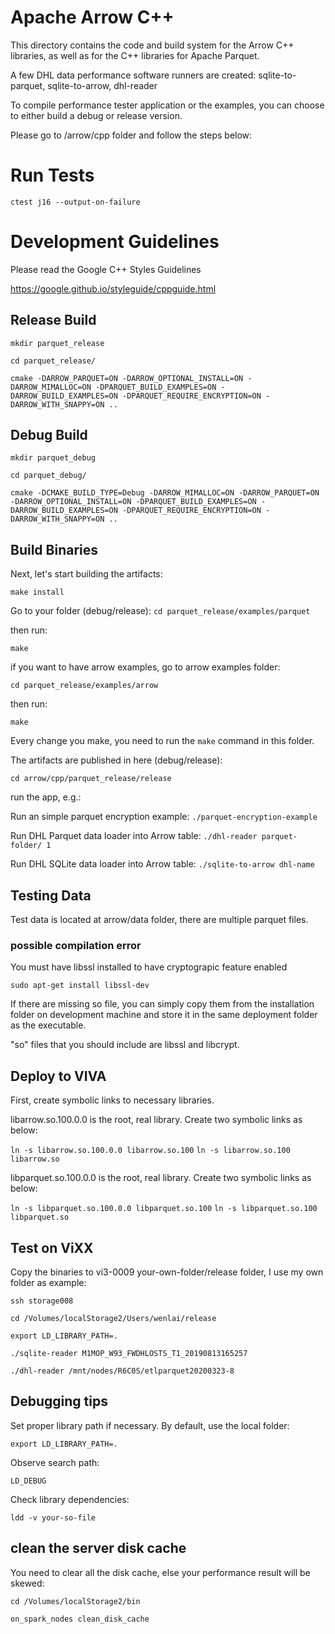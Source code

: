 <!---
  Licensed to the Apache Software Foundation (ASF) under one
  or more contributor license agreements.  See the NOTICE file
  distributed with this work for additional information
  regarding copyright ownership.  The ASF licenses this file
  to you under the Apache License, Version 2.0 (the
  "License"); you may not use this file except in compliance
  with the License.  You may obtain a copy of the License at

    http://www.apache.org/licenses/LICENSE-2.0

  Unless required by applicable law or agreed to in writing,
  software distributed under the License is distributed on an
  "AS IS" BASIS, WITHOUT WARRANTIES OR CONDITIONS OF ANY
  KIND, either express or implied.  See the License for the
  specific language governing permissions and limitations
  under the License.
-->

# Apache Arrow C++

This directory contains the code and build system for the Arrow C++ libraries,
as well as for the C++ libraries for Apache Parquet.

A few DHL data performance software runners are created: sqlite-to-parquet, sqlite-to-arrow, dhl-reader

To compile performance tester application or the examples, you can choose to either build a debug or release version.

Please go to /arrow/cpp folder and follow the steps below:

# Run Tests

`ctest j16 --output-on-failure`

# Development Guidelines

Please read the Google C++ Styles Guidelines

https://google.github.io/styleguide/cppguide.html

## Release Build

`mkdir parquet_release`

`cd parquet_release/`

`cmake -DARROW_PARQUET=ON -DARROW_OPTIONAL_INSTALL=ON -DARROW_MIMALLOC=ON -DPARQUET_BUILD_EXAMPLES=ON -DARROW_BUILD_EXAMPLES=ON -DPARQUET_REQUIRE_ENCRYPTION=ON -DARROW_WITH_SNAPPY=ON ..`

## Debug Build

`mkdir parquet_debug`

`cd parquet_debug/`

`cmake -DCMAKE_BUILD_TYPE=Debug -DARROW_MIMALLOC=ON -DARROW_PARQUET=ON -DARROW_OPTIONAL_INSTALL=ON -DPARQUET_BUILD_EXAMPLES=ON -DARROW_BUILD_EXAMPLES=ON -DPARQUET_REQUIRE_ENCRYPTION=ON -DARROW_WITH_SNAPPY=ON ..`

## Build Binaries

Next, let's start building the artifacts:

`make install`

Go to your folder (debug/release):
`cd parquet_release/examples/parquet`

then run:

`make`

if you want to have arrow examples, go to arrow examples folder:

`cd parquet_release/examples/arrow`

then run:

`make`

Every change you make, you need to run the `make` command in this folder.

The artifacts are published in here (debug/release):

`cd arrow/cpp/parquet_release/release`

run the app, e.g.:

Run an simple parquet encryption example:
`./parquet-encryption-example`

Run DHL Parquet data loader into Arrow table:
`./dhl-reader parquet-folder/ 1`

Run DHL SQLite data loader into Arrow table:
`./sqlite-to-arrow dhl-name`

## Testing Data

Test data is located at arrow/data folder, there are multiple parquet files.

### possible compilation error

You must have libssl installed to have cryptograpic feature enabled

`sudo apt-get install libssl-dev`

If there are missing so file, you can simply copy them from the installation folder on development machine and store it in the same deployment folder as the executable.

"so" files that you should include are libssl and libcrypt.

## Deploy to VIVA

First, create symbolic links to necessary libraries.

libarrow.so.100.0.0 is the root, real library.  Create two symbolic links as below:

`ln -s libarrow.so.100.0.0 libarrow.so.100`
`ln -s libarrow.so.100 libarrow.so`

libparquet.so.100.0.0 is the root, real library.  Create two symbolic links as below:

`ln -s libparquet.so.100.0.0 libparquet.so.100`
`ln -s libparquet.so.100 libparquet.so`

## Test on ViXX

Copy the binaries to vi3-0009 your-own-folder/release folder, I use my own folder as example:

`ssh storage008`

`cd /Volumes/localStorage2/Users/wenlai/release`

`export LD_LIBRARY_PATH=.`

`./sqlite-reader M1MOP_W93_FWDHLOSTS_T1_20190813165257`

`./dhl-reader /mnt/nodes/R6C0S/etlparquet20200323-8`

## Debugging tips
Set proper library path if necessary.  By default, use the local folder:

`export LD_LIBRARY_PATH=.`

Observe search path:

`LD_DEBUG`

Check library dependencies:

`ldd -v your-so-file`

## clean the server disk cache

You need to clear all the disk cache, else your performance result will be skewed:

`cd /Volumes/localStorage2/bin`

`on_spark_nodes clean_disk_cache`

